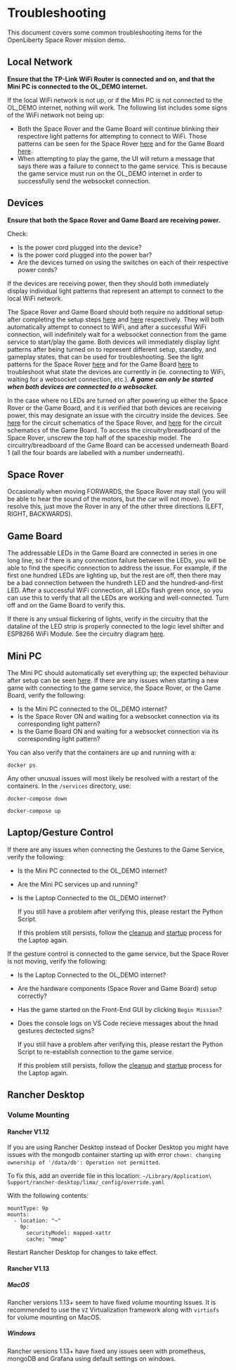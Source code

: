 # Troubleshooting

This document covers some common troubleshooting items for the OpenLiberty Space Rover mission demo.

## Local Network

**Ensure that the TP-Link WiFi Router is connected and on, and that the Mini PC is connected to the OL_DEMO internet.** 

If the local WiFi network is not up, or if the Mini PC is not connected to the OL_DEMO internet, nothing will work. The following list includes some signs of the WiFi network not being up:
* Both the Space Rover and the Game Board will continue blinking their respective light patterns for attempting to connect to WiFi. Those patterns can be seen for the Space Rover [here](./setup.md#space-rover-state-light-patterns) and for the Game Board [here](./setup.md#game-board-state-light-patterns).
* When attempting to play the game, the UI will return a message that says there was a failure to connect to the game service. This is because the game service must run on the OL_DEMO internet in order to successfully send the websocket connection.

## Devices

**Ensure that both the Space Rover and Game Board are receiving power.**

Check:

- Is the power cord plugged into the device?
- Is the power cord plugged into the power bar?
- Are the devices turned on using the switches on each of their respective power cords?

If the devices are receiving power, then they should both immediately display individual light patterns that represent an attempt to connect to the local WiFi network.

The Space Rover and Game Board should both require no additional setup after completing the setup steps [here](./setup.md#space-rover) and [here](./setup.md#game-board) respectively. They will both automatically attempt to connect to WiFi, and after a successful WiFi connection, will indefinitely wait for a websocket connection from the game service to start/play the game. Both devices will immediately display light patterns after being turned on to represent different setup, standby, and gameplay states, that can be used for troubleshooting. See the light patterns for the Space Rover [here](./setup.md#space-rover-state-light-patterns) and for the Game Board [here](./setup.md#game-board-state-light-patterns) to troubleshoot what state the devices are currently in (ie. connecting to WiFi, waiting for a websocket connection, etc.). _**A game can only be started when both devices are connected to a websocket.**_

In the case where no LEDs are turned on after powering up either the Space Rover or the Game Board, and it is verified that both devices are receiving power, this may designate an issue with the circuitry inside the devices. See [here](../devices/space-rover/README.md) for the circuit schematics of the Space Rover, and [here](../devices/game-board/README.md) for the circuit schematics of the Game Board. To access the circuitry/breadboard of the Space Rover, unscrew the top half of the spaceship model. The circuitry/breadboard of the Game Board can be accessed underneath Board 1 (all the four boards are labelled with a number underneath).

## Space Rover

Occasionally when moving FORWARDS, the Space Rover may stall (you will be able to hear the sound of the motors, but the car will not move). To resolve this, just move the Rover in any of the other three directions (LEFT, RIGHT, BACKWARDS).

## Game Board

The addressable LEDs in the Game Board are connected in series in one long line, so if there is any connection failure between the LEDs, you will be able to find the specific connection to address the issue. For example, if the first one hundred LEDs are lighting up, but the rest are off, then there may be a bad connection between the hundreth LED and the hundred-and-first LED. After a successful WiFi connection, all LEDs flash green once, so you can use this to verify that all the LEDs are working and well-connected. Turn off and on the Game Board to verify this.

If there is any unsual flickering of lights, verify in the circuitry that the dataline of the LED strip is properly connected to the logic level shifter and ESP8266 WiFi Module. See the circuitry diagram [here](../devices/game-board/README.md).

## Mini PC

The Mini PC should automatically set everything up; the expected behaviour after setup can be seen [here](../documentation/setup.md#mini-pc). If there are any issues when starting a new game with connecting to the game service, the Space Rover, or the Game Board, verify the following:

- Is the Mini PC connected to the OL_DEMO internet?
- Is the Space Rover ON and waiting for a websocket connection via its corresponding light pattern?
- Is the Game Board ON and waiting for a websocket connection via its corresponding light pattern?

You can also verify that the containers are up and running with a:

```
docker ps
```

Any other unusual issues will most likely be resolved with a restart of the containers. In the `/services` directory, use:
```
docker-compose down

docker-compose up
```

## Laptop/Gesture Control

If there are any issues when connecting the Gestures to the Game Service, verify the following:

  - Is the Mini PC connected to the OL_DEMO internet?
  - Are the Mini PC services up and running?
  - Is the Laptop Connected to the OL_DEMO internet?

    If you still have a problem after verifying this, please restart the Python Script. 

    If this problem still persists, follow the [cleanup](https://github.com/OpenLiberty/space-rover-mission/blob/main/documentation/cleanup.md#laptopgesture-control) and [startup](https://github.com/OpenLiberty/space-rover-mission/blob/main/documentation/setup.md#laptop-with-a-camera) process for the Laptop again.


If the gesture control is connected to the game service, but the Space Rover is not moving, verify the following:

  - Is the Laptop Connected to the OL_DEMO internet?
  - Are the hardware components (Space Rover and Game Board) setup correctly?
  - Has the game started on the Front-End GUI by clicking `Begin Mission`?
  - Does the console logs on VS Code recieve messages about the hnad gestures dectected signs?

    If you still have a problem after verifying this, please restart the Python Script to re-establish connection to the game service.

    If this problem still persists, follow the [cleanup](https://github.com/OpenLiberty/space-rover-mission/blob/main/documentation/cleanup.md#laptopgesture-control) and [startup](https://github.com/OpenLiberty/space-rover-mission/blob/main/documentation/setup.md#laptop-with-a-camera) process for the Laptop again.

## Rancher Desktop
### Volume Mounting

#### Rancher V1.12
If you are using Rancher Desktop instead of Docker Desktop you might have issues with the mongodb container starting up with error `chown: changing ownership of '/data/db': Operation not permitted`. 

To fix this, add an override file in this location: `~/Library/Application\ Support/rancher-desktop/lima/_config/override.yaml`

With the following contents:
```
mountType: 9p
mounts:
  - location: "~"
    9p:
      securityModel: mapped-xattr
      cache: "mmap"
```

Restart Rancher Desktop for changes to take effect. 

#### Rancher V1.13
##### MacOS
Rancher versions 1.13+ seem to have fixed volume mounting issues. It is recommended to use the `VZ` Virtualization framework along with `virtiofs` for volume mounting on MacOS. 
##### Windows
Rancher versions 1.13+ have fixed any issues seen with prometheus, mongoDB and Grafana using default settings on windows. 
